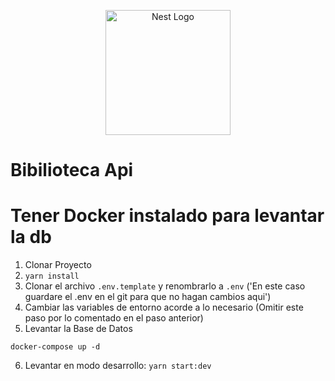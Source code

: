 <p align="center">
  <a href="http://nestjs.com/" target="blank"><img src="https://nestjs.com/img/logo-small.svg" width="200" alt="Nest Logo" /></a>
</p>

# Bibilioteca Api
# Tener Docker instalado para levantar la db
1. Clonar Proyecto
2. ```yarn install```
3. Clonar el archivo ```.env.template``` y renombrarlo a ```.env``` ('En este caso guardare el .env en el git para que no hagan cambios aqui')
4. Cambiar las variables de entorno acorde a lo necesario (Omitir este paso por lo comentado en el paso anterior)
5. Levantar la Base de Datos
```
docker-compose up -d
```
6. Levantar en modo desarrollo:
```yarn start:dev```